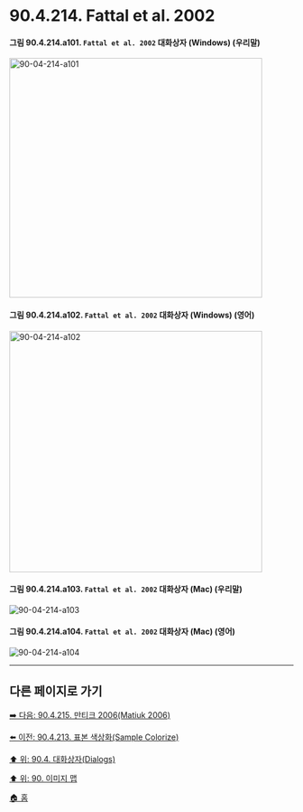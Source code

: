 # 90.4.214. Fattal et al. 2002

<a id="90-04-214-a101"></a>

#### 그림 90.4.214.a101. `Fattal et al. 2002` 대화상자 (Windows) (우리말)
<img width="448" height="424" alt="90-04-214-a101" src="https://github.com/user-attachments/assets/4ab731c8-65f8-4a82-aa7b-33178aec0d31" />

<a id="90-04-214-a102"></a>

#### 그림 90.4.214.a102. `Fattal et al. 2002` 대화상자 (Windows) (영어)
<img width="448" height="427" alt="90-04-214-a102" src="https://github.com/user-attachments/assets/ee3a68b1-680b-4ad6-a231-dd864f440b67" />

<a id="90-04-214-a103"></a>

#### 그림 90.4.214.a103. `Fattal et al. 2002` 대화상자 (Mac) (우리말)
<img width="" height="" alt="90-04-214-a103" src="" />

<a id="90-04-214-a104"></a>

#### 그림 90.4.214.a104. `Fattal et al. 2002` 대화상자 (Mac) (영어)
<img width="" height="" alt="90-04-214-a104" src="" />

***

## 다른 페이지로 가기

[➡️ 다음: 90.4.215. 만티크 2006(Matiuk 2006)](./90-04-0215-mantiuk_2006.md)

[⬅️ 이전: 90.4.213. 표본 색상화(Sample Colorize)](./90-04-0213-sample_colorize.md)

[⬆️ 위: 90.4. 대화상자(Dialogs)](./90-04-0000-dialogs.md)

[⬆️ 위: 90. 이미지 맵](./90-00-image-map.md)

[🏠 홈](./00-home.md)